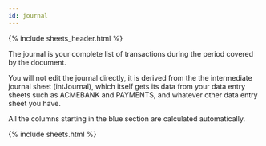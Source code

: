 ```yaml
---
id: journal
---
```


{% include sheets_header.html %}

The journal is your complete list of transactions during the period covered by the document.

You will not edit the journal directly, it is derived from the the intermediate journal sheet (intJournal), which itself gets its data from your data entry sheets such as ACMEBANK and PAYMENTS, and whatever other data entry sheet you have.

All the columns starting in the blue section are calculated automatically.

{% include sheets.html %}
